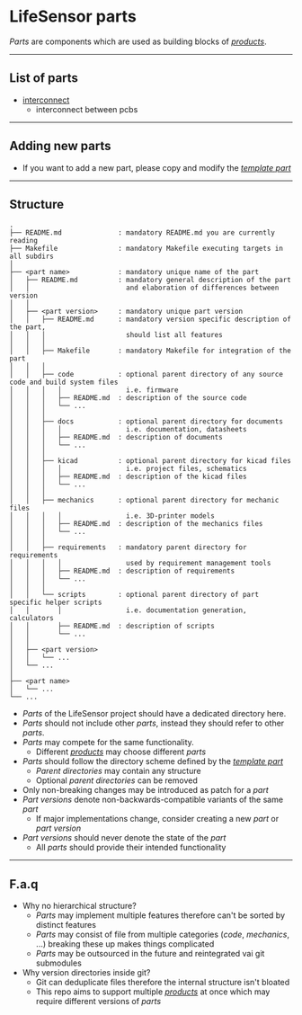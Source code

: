 # LifeSensor parts
*Parts* are components which are used as building blocks of [*products*](../products/README.md).

---
## List of parts
- [interconnect](./interconnect/README.md)
  - interconnect between pcbs

---
## Adding new parts
- If you want to add a new part,
please copy and modify the [*template part*](./.template/README.md)

---
## Structure

```
.
├── README.md              : mandatory README.md you are currently reading
├── Makefile               : mandatory Makefile executing targets in all subdirs
│
├── <part name>            : mandatory unique name of the part
│   ├── README.md          : mandatory general description of the part
│   │                        and elaboration of differences between version
│   │
│   ├── <part version>     : mandatory unique part version
│   │   ├── README.md      : mandatory version specific description of the part,
│   │   │                    should list all features
│   │   │
│   │   ├── Makefile       : mandatory Makefile for integration of the part
│   │   │
│   │   ├── code           : optional parent directory of any source code and build system files
│   │   │   │                i.e. firmware
│   │   │   ├── README.md  : description of the source code
│   │   │   └── ...
│   │   │
│   │   ├── docs           : optional parent directory for documents
│   │   │   │                i.e. documentation, datasheets
│   │   │   ├── README.md  : description of documents
│   │   │   └── ...
│   │   │
│   │   ├── kicad          : optional parent directory for kicad files
│   │   │   │                i.e. project files, schematics
│   │   │   ├── README.md  : description of the kicad files
│   │   │   └── ...
│   │   │
│   │   ├── mechanics      : optional parent directory for mechanic files
│   │   │   │                i.e. 3D-printer models
│   │   │   ├── README.md  : description of the mechanics files
│   │   │   └── ...
│   │   │
│   │   ├── requirements   : mandatory parent directory for requirements
│   │   │   │                used by requirement management tools
│   │   │   ├── README.md  : description of requirements
│   │   │   └── ...
│   │   │
│   │   └── scripts        : optional parent directory of part specific helper scripts
│   │       │                i.e. documentation generation, calculators
│   │       ├── README.md  : description of scripts
│   │       └── ...
│   │
│   ├── <part version>
│   │   └── ...
│   └── ...
│
├── <part name>
│   └── ...
└── ...
```

- *Parts* of the LifeSensor project should have a dedicated directory here.
- *Parts* should not include other *parts*, instead they should refer to other *parts*.
- *Parts* may compete for the same functionality.
  - Different [*products*](../products/README.md) may choose different *parts*
- *Parts* should follow the directory scheme defined by the [*template part*](./.template/README.md)
  - *Parent directories* may contain any structure
  - Optional *parent directories* can be removed
- Only non-breaking changes may be introduced as patch for a *part*
- *Part versions* denote non-backwards-compatible variants of the same *part*
  - If major implementations change, consider creating a new *part* or *part version*
- *Part versions* should never denote the state of the *part*
  - All *parts* should provide their intended functionality

---
## F.a.q
- Why no hierarchical structure?
  - *Parts* may implement multiple features therefore can't be sorted by distinct features
  - *Parts* may consist of file from multiple categories (*code*, *mechanics*, ...) breaking these up makes things complicated
  - *Parts* may be outsourced in the future and reintegrated vai git submodules
- Why version directories inside git?
  - Git can deduplicate files therefore the internal structure isn't bloated
  - This repo aims to support multiple [*products*](../products/README.md) at once which may require different versions of *parts*